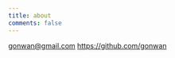 ```yaml
---
title: about
comments: false
---
```


<i class="fa-solid fa-envelope"></i> gonwan@gmail.com
<i class="fa-brands fa-github"></i> https://github.com/gonwan
